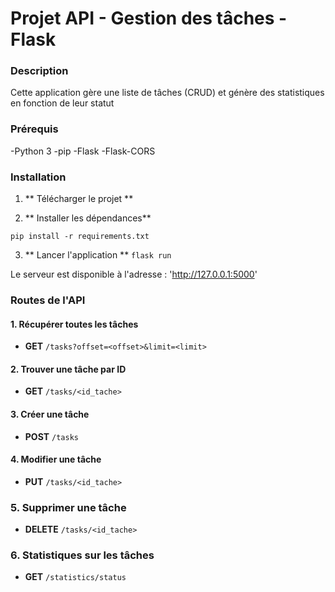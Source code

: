 # Projet API - Gestion des tâches - Flask

### Description

Cette application gère une liste de tâches (CRUD) et génère des statistiques en fonction de leur statut 

### Prérequis

-Python 3
-pip
-Flask
-Flask-CORS

### Installation 

1. ** Télécharger le projet **

2. ** Installer les dépendances**

```pip install -r requirements.txt```

3. ** Lancer l'application **
```flask run```

Le serveur est disponible à l'adresse : 'http://127.0.0.1:5000'


### Routes de l'API

#### 1. Récupérer toutes les tâches
- **GET** `/tasks?offset=<offset>&limit=<limit>`

#### 2. Trouver une tâche par ID
- **GET** `/tasks/<id_tache>`

#### 3. Créer une tâche
- **POST** `/tasks`

#### 4. Modifier une tâche
- **PUT** `/tasks/<id_tache>`

### 5. Supprimer une tâche
- **DELETE** `/tasks/<id_tache>`

### 6. Statistiques sur les tâches
- **GET** `/statistics/status`
